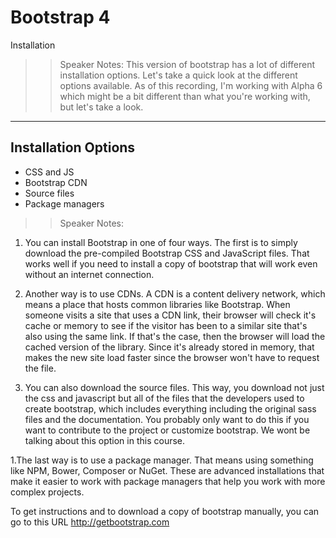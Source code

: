 <!-- .slide: data-state="title" -->

# Bootstrap 4

Installation

> > Speaker Notes:
> > This version of bootstrap has a lot of different installation options. Let's take a quick look at the different options available. As of this recording, I'm working with Alpha 6 which might be a bit different than what you're working with, but let's take a look.

---

## Installation Options

- CSS and JS
- Bootstrap CDN
- Source files
- Package managers

> > Speaker Notes:

1. You can install Bootstrap in one of four ways. The first is to simply download the pre-compiled Bootstrap CSS and JavaScript files. That works well if you need to install a copy of bootstrap that will work even without an internet connection.

1. Another way is to use CDNs. A CDN is a content delivery network, which means a place that hosts common libraries like Bootstrap. When someone visits a site that uses a CDN link, their browser will check it's cache or memory to see if the visitor has been to a similar site that's also using the same link. If that's the case, then the browser will load the cached version of the library. Since it's already stored in memory, that makes the new site load faster since the browser won't have to request the file.

1. You can also download the source files. This way, you download not just the css and javascript but all of the files that the developers used to create bootstrap, which includes everything including the original sass files and the documentation. You probably only want to do this if you want to contribute to the project or customize bootstrap. We wont be talking about this option in this course.

1.The last way is to use a package manager. That means using something like NPM, Bower, Composer or NuGet. These are advanced installations that make it easier to work with package managers that help you work with more complex projects.

To get instructions and to download a copy of bootstrap manually, you can go to this URL http://getbootstrap.com
